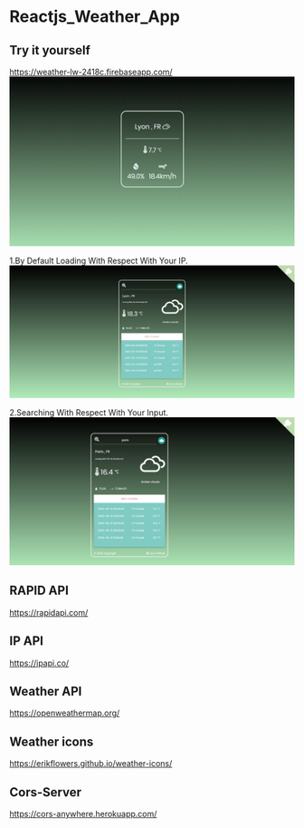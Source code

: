 # Reactjs_Weather_App

 ## Try it yourself
https://weather-lw-2418c.firebaseapp.com/ 
![image](https://github.com/6vvvvvv/Reactjs_Weather_App/blob/master/images/weather%20app.jpg)

1.By Default Loading With Respect With Your IP.
![image](https://github.com/6vvvvvv/Reactjs_Weather_App/blob/master/img/1.jpg)

2.Searching With Respect With Your Input.
![image](https://github.com/6vvvvvv/Reactjs_Weather_App/blob/master/img/2.jpg)

## RAPID API
https://rapidapi.com/

## IP API 
https://ipapi.co/

## Weather API 
https://openweathermap.org/

## Weather icons 
https://erikflowers.github.io/weather-icons/

## Cors-Server
https://cors-anywhere.herokuapp.com/
